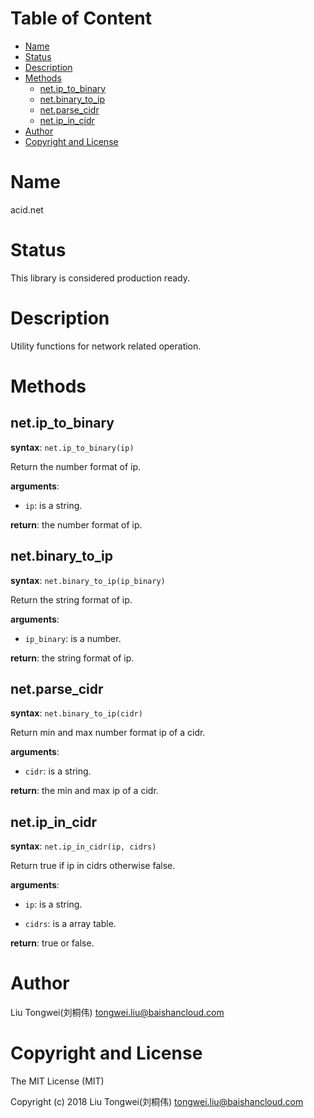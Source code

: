 <!-- START doctoc generated TOC please keep comment here to allow auto update -->
<!-- DON'T EDIT THIS SECTION, INSTEAD RE-RUN doctoc TO UPDATE -->
#   Table of Content

- [Name](#name)
- [Status](#status)
- [Description](#description)
- [Methods](#methods)
  - [net.ip_to_binary](#netip_to_binary)
  - [net.binary_to_ip](#netbinary_to_ip)
  - [net.parse_cidr](#netparse_cidr)
  - [net.ip_in_cidr](#netip_in_cidr)
- [Author](#author)
- [Copyright and License](#copyright-and-license)

<!-- END doctoc generated TOC please keep comment here to allow auto update -->


#   Name

acid.net

#   Status

This library is considered production ready.

#   Description

Utility functions for network related operation.

#   Methods

##  net.ip_to_binary

**syntax**:
`net.ip_to_binary(ip)`

Return the number format of ip.

**arguments**:

-   `ip`:
    is a string.

**return**:
the number format of ip.

##  net.binary_to_ip

**syntax**:
`net.binary_to_ip(ip_binary)`

Return the string format of ip.

**arguments**:

-   `ip_binary`:
    is a number.

**return**:
the string format of ip.

##  net.parse_cidr

**syntax**:
`net.binary_to_ip(cidr)`

Return min and max number format ip of a cidr.

**arguments**:

-   `cidr`:
    is a string.

**return**:
the min and max ip of a cidr.

##  net.ip_in_cidr

**syntax**:
`net.ip_in_cidr(ip, cidrs)`

Return true if ip in cidrs otherwise false.

**arguments**:

-   `ip`:
    is a string.

-   `cidrs`:
    is a array table.

**return**:
true or false.

#   Author

Liu Tongwei(刘桐伟) <tongwei.liu@baishancloud.com>

#   Copyright and License

The MIT License (MIT)

Copyright (c) 2018 Liu Tongwei(刘桐伟) <tongwei.liu@baishancloud.com>
